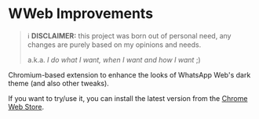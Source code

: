 # WWeb Improvements

> ℹ **DISCLAIMER:** this project was born out of personal need, any changes are purely based on my opinions and needs.
>
> a.k.a. _I do what I want, when I want and how I want_ ;)

Chromium-based extension to enhance the looks of WhatsApp Web's dark theme (and also other tweaks).

If you want to try/use it, you can install the latest version from the [Chrome Web Store](https://chromewebstore.google.com/detail/amdgoapnijonaidbllpghejnficcbnij?utm_source=item-share-cp).

